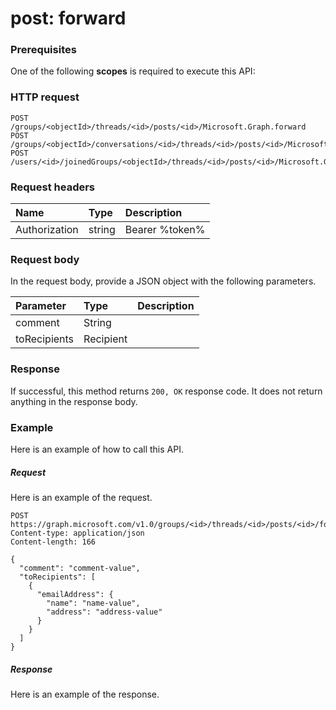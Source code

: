 # post: forward


### Prerequisites
One of the following **scopes** is required to execute this API: 
### HTTP request
<!-- { "blockType": "ignored" } -->
```http
POST /groups/<objectId>/threads/<id>/posts/<id>/Microsoft.Graph.forward
POST /groups/<objectId>/conversations/<id>/threads/<id>/posts/<id>/Microsoft.Graph.forward
POST /users/<id>/joinedGroups/<objectId>/threads/<id>/posts/<id>/Microsoft.Graph.forward

```
### Request headers
| Name       | Type | Description|
|:---------------|:--------|:----------|
| Authorization  | string  | Bearer %token% |

### Request body
In the request body, provide a JSON object with the following parameters.

| Parameter	   | Type	|Description|
|:---------------|:--------|:----------|
|comment|String||
|toRecipients|Recipient||

### Response
If successful, this method returns `200, OK` response code. It does not return anything in the response body.

### Example
Here is an example of how to call this API.
##### Request
Here is an example of the request.
<!-- {
  "blockType": "request",
  "name": "post_forward"
}-->
```http
POST https://graph.microsoft.com/v1.0/groups/<id>/threads/<id>/posts/<id>/forward
Content-type: application/json
Content-length: 166

{
  "comment": "comment-value",
  "toRecipients": [
    {
      "emailAddress": {
        "name": "name-value",
        "address": "address-value"
      }
    }
  ]
}
```

##### Response
Here is an example of the response. 
<!-- {
  "blockType": "response",
  "truncated": true,
  "@odata.type": "microsoft.graph.none"
} -->
```http
```

<!-- uuid: 8fcb5dbc-d5aa-4681-8e31-b001d5168d79
2015-10-25 14:57:30 UTC -->
<!-- {
  "type": "#page.annotation",
  "description": "post: forward",
  "keywords": "",
  "section": "documentation",
  "tocPath": ""
}-->